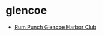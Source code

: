 # glencoe

 * [Rum Punch Glencoe Harbor Club](../../index/r/rum-punch-glencoe-harbor-club-200675.json)
